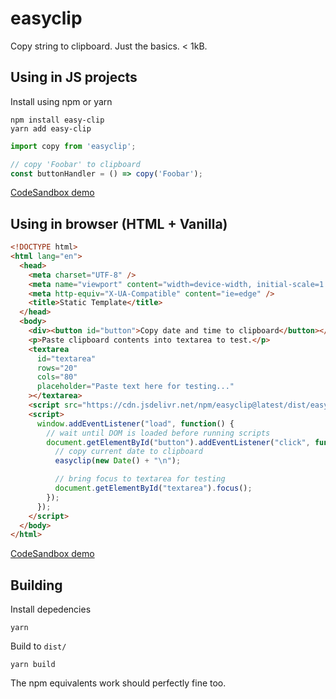 # easyclip

Copy string to clipboard. Just the basics. < 1kB.

## Using in JS  projects

Install using npm or yarn

    npm install easy-clip
    yarn add easy-clip

```js
import copy from 'easyclip';

// copy 'Foobar' to clipboard
const buttonHandler = () => copy('Foobar');
```

[CodeSandbox demo](https://codesandbox.io/s/easyclip-react-vn1p6)

## Using in browser (HTML + Vanilla)

```html
<!DOCTYPE html>
<html lang="en">
  <head>
    <meta charset="UTF-8" />
    <meta name="viewport" content="width=device-width, initial-scale=1.0" />
    <meta http-equiv="X-UA-Compatible" content="ie=edge" />
    <title>Static Template</title>
  </head>
  <body>
    <div><button id="button">Copy date and time to clipboard</button></div>
    <p>Paste clipboard contents into textarea to test.</p>
    <textarea
      id="textarea"
      rows="20"
      cols="80"
      placeholder="Paste text here for testing..."
    ></textarea>
    <script src="https://cdn.jsdelivr.net/npm/easyclip@latest/dist/easyclip.umd.js"></script>
    <script>
      window.addEventListener("load", function() {
        // wait until DOM is loaded before running scripts
        document.getElementById("button").addEventListener("click", function() {
          // copy current date to clipboard
          easyclip(new Date() + "\n");

          // bring focus to textarea for testing
          document.getElementById("textarea").focus();
        });
      });
    </script>
  </body>
</html>

```

[CodeSandbox demo](https://codesandbox.io/s/easyclip-vanilla-wjsm5)

## Building

Install depedencies

    yarn

Build to `dist/`

    yarn build

The npm equivalents work should perfectly fine too.
